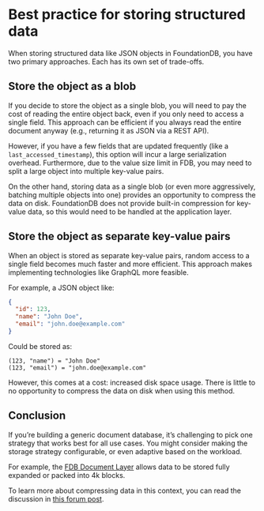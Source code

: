 # Best practice for storing structured data

When storing structured data like JSON objects in FoundationDB, you have two primary approaches. Each has its own set of trade-offs.

## Store the object as a blob

If you decide to store the object as a single blob, you will need to pay the cost of reading the entire object back, even if you only need to access a single field. This approach can be efficient if you always read the entire document anyway (e.g., returning it as JSON via a REST API).

However, if you have a few fields that are updated frequently (like a `last_accessed_timestamp`), this option will incur a large serialization overhead. Furthermore, due to the value size limit in FDB, you may need to split a large object into multiple key-value pairs.

On the other hand, storing data as a single blob (or even more aggressively, batching multiple objects into one) provides an opportunity to compress the data on disk. FoundationDB does not provide built-in compression for key-value data, so this would need to be handled at the application layer.

## Store the object as separate key-value pairs

When an object is stored as separate key-value pairs, random access to a single field becomes much faster and more efficient. This approach makes implementing technologies like GraphQL more feasible.

For example, a JSON object like:

```json
{
  "id": 123,
  "name": "John Doe",
  "email": "john.doe@example.com"
}
```

Could be stored as:

```
(123, "name") = "John Doe"
(123, "email") = "john.doe@example.com"
```

However, this comes at a cost: increased disk space usage. There is little to no opportunity to compress the data on disk when using this method.

## Conclusion

If you’re building a generic document database, it’s challenging to pick one strategy that works best for all use cases. You might consider making the storage strategy configurable, or even adaptive based on the workload.

For example, the [FDB Document Layer](https://github.com/FoundationDB/fdb-document-layer) allows data to be stored fully expanded or packed into 4k blocks.

To learn more about compressing data in this context, you can read the discussion in [this forum post](https://forums.foundationdb.org/t/best-practice-of-storing-structs-should-i-pack-or-store-fields-separately/425/5?u=dongxineric).
